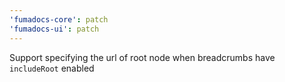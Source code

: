 ```yaml
---
'fumadocs-core': patch
'fumadocs-ui': patch
---
```


Support specifying the url of root node when breadcrumbs have `includeRoot` enabled
